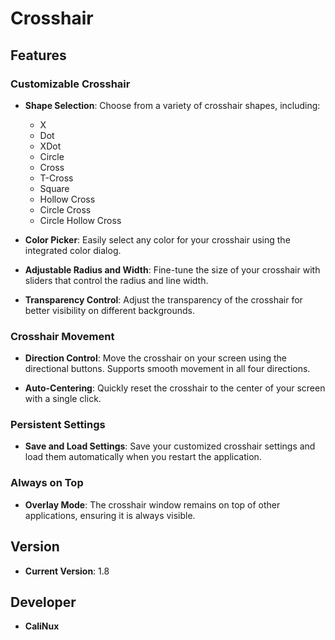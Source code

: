 # Crosshair

## Features

### Customizable Crosshair
- **Shape Selection**: Choose from a variety of crosshair shapes, including:
  - X
  - Dot
  - XDot
  - Circle
  - Cross
  - T-Cross
  - Square
  - Hollow Cross
  - Circle Cross
  - Circle Hollow Cross

- **Color Picker**: Easily select any color for your crosshair using the integrated color dialog.

- **Adjustable Radius and Width**: Fine-tune the size of your crosshair with sliders that control the radius and line width.

- **Transparency Control**: Adjust the transparency of the crosshair for better visibility on different backgrounds.

### Crosshair Movement
- **Direction Control**: Move the crosshair on your screen using the directional buttons. Supports smooth movement in all four directions.

- **Auto-Centering**: Quickly reset the crosshair to the center of your screen with a single click.

### Persistent Settings
- **Save and Load Settings**: Save your customized crosshair settings and load them automatically when you restart the application.

### Always on Top
- **Overlay Mode**: The crosshair window remains on top of other applications, ensuring it is always visible.

## Version
- **Current Version**: 1.8

## Developer
- **CaliNux**


